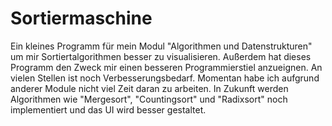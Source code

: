 # Sortiermaschine
Ein kleines Programm für mein Modul "Algorithmen und Datenstrukturen" um mir Sortiertalgorithmen besser zu visualisieren.
Außerdem hat dieses Programm den Zweck mir einen besseren Programmierstiel anzueignen.
An vielen Stellen ist noch Verbesserungsbedarf. Momentan habe ich aufgrund anderer Module nicht viel Zeit daran zu arbeiten.
In Zukunft werden Algorithmen wie "Mergesort", "Countingsort" und "Radixsort" noch implementiert und das UI wird besser gestaltet.
